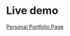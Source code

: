 # Live demo
[Personal Portfolio Page](https://raw.githack.com/asfmm/p1-personal-portfolio-page/main/index.html)
